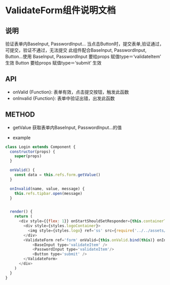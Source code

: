 # ValidateForm组件说明文档

## 说明
  验证表单内BaseInput, PasswordInput... 当点击Button时，提交表单,验证通过，可提交，验证不通过，无法提交
  此组件配合BaseInput, PasswordInput, Button...使用
  BaseInput, PasswordInput 要给props 赋值type＝‘validateItem’ 生效
  Button 要给props 赋值type＝‘submit’ 生效


## API
  - onValid {Function}: 表单有效，点击提交按钮，触发此函数
  - onInvalid {Function}: 表单中验证出错，出发此函数

## METHOD
  - getValue 获取表单内BaseInput, PasswordInput...的值


- example
```javascript
class Login extends Component {
  constructor(props) {
    super(props)
  }

  onValid() {
    const data = this.refs.form.getValue()
  }

  onInvalid(name, value, message) {
    this.refs.tipbar.open(message)
  }


  render() {
    return (
      <div style={{flex: 1}} onStartShouldSetResponder={this.containerTouched.bind(this)}>
        <div style={styles.logoContainer}>
          <img style={styles.logo} ref='ss' src={require('../../assets/images/logo.png')} />
        </div>
        <ValidateForm ref='form' onValid={this.onValid.bind(this)} onInvalid={this.onInvalid.bind(this)}>
            <BaseInput type='validateItem' />
            <PasswordInput type='validateItem'/>
            <Button type='submit' />
        </ValidateForm>
      </div>
    )
  }
}
```
